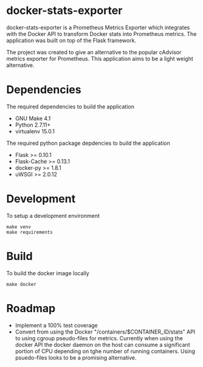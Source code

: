 docker-stats-exporter
============

docker-stats-exporter is a Prometheus Metrics Exporter which integrates with the Docker API to transform Docker stats into Prometheus metrics.
The application was built on top of the Flask framework.

The project was created to give an alternative to the popular cAdvisor metrics exporter for Prometheus. This application aims to be a light weight alternative.

Dependencies
============

The required dependencies to build the application
* GNU Make 4.1
* Python 2.7.11+
* virtualenv 15.0.1

The required python package depdencies to build the application
* Flask >= 0.10.1
* Flask-Cache >= 0.13.1
* docker-py >= 1.8.1
* uWSGI >= 2.0.12

Development
=======
To setup a development environment
```
make venv
make requirements
```

Build
=======
To build the docker image locally
```
make docker
```

Roadmap
=======
* Implement a 100% test coverage
* Convert from using the Docker "/containers/$CONTAINER_ID/stats" API to using cgroup pseudo-files for metrics. Currently when using the docker API the docker daemon on the host can consume a significant portion of CPU depending on tghe number of running containers. Using psuedo-files looks to be a promising alternative.